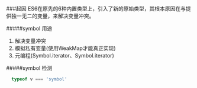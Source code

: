 ###起因
ES6在原先的6种内置类型上，引入了新的原始类型，其根本原因在与提供独一无二的变量，来解决变量冲突。

#####symbol 用途
1. 解决变量冲突
2. 模拟私有变量(使用WeakMap才能真正实现)
3. 元编程(Symbol.iterator、Symbol.iterator)

#####symbol 检测
```js
  typeof v === 'symbol'
```
